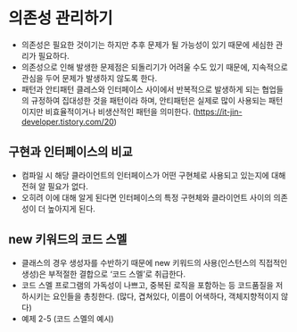 # 의존성 관리하기
  - 의존성은 필요한 것이기는 하지만 추후 문제가 될 가능성이 있기 때문에 세심한 관리가 필요하다. 
  - 의존성으로 인해 발생한 문제점은 되돌리기가 어려울 수도 있기 때문에, 지속적으로 관심을 두어 문제가 발생하지 않도록 한다.
  - 패턴과 안티패턴
    클레스와 인터페이스 사이에서 반복적으로 발생하게 되는 협업들의 규정하여 집대성한 것을 패턴이라 하며, 
    안티패턴은 실제로 많이 사용되는 패턴이지만 비효율적이거나 비생산적인 패턴을 의미한다. 
    (https://it-jin-developer.tistory.com/20)

## 구현과 인터페이스의 비교
  - 컴파일 시 해당 클라이언트의 인터페이스가 어떤 구현체로 사용되고 있는지에 대해 전혀 알 필요가 없다. 
  - 오히려 이에 대해 알게 된다면 인터페이스의 특정 구현체와 클라이언트 사이의 의존성이 더 높아지게 된다.

## new 키워드의 코드 스멜
  - 클래스의 경우 생성자를 수반하기 때문에 new 키워드의 사용(인스턴스의 직접적인 생성)은 부적절한 결합으로 ‘코드 스멜’로 취급한다.
  - 코드 스멜
    프로그램의 가독성이 나쁘고, 중복된 로직을 포함하는 등 코드품질을 저하시키는 요인들을 총칭한다. 
    (많다, 겹쳐있다, 이름이 어색하다, 객체지향적이지 않다)
  - 예제 2-5 (코드 스멜의 예시)
    
    
